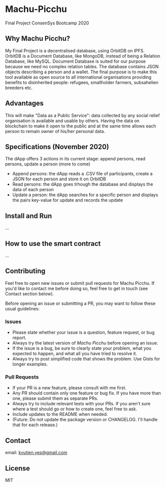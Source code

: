 # Machu-Picchu
Final Project ConsenSys Bootcamp 2020

## Why Machu Picchu?
My Final Project is a decentralised database, using OrbitDB on IPFS. OrbitDB is a Document Database, like MongoDB, instead of being a Relation Database, like MySQL. Document Database is suited for our purpose because we need no complex relation tables. The database contains JSON objects describing a person and a wallet. The final purpose is to make this tool available as open source to all international organisations providing benefits to disinherited people: refugees, smallholder farmers, subsahelien breeders etc. 

## Advantages
This will make "Data as a Public Service": data collected by any social relief organisation is available and usable by others. Having the data on blockchain to make it open to the public and at the same time allows each person to remain owner of his/her personal data.

## Specifications (November 2020)
The dApp offers 3 actions in its current stage: append persons, read persons, update a person (more to come)
* Append persons: the dApp reads a .CSV file of participants, create a JSON for each person and store it on OrbitDB
* Read persons: the dApp goes trhough the database and displays the data of each person
* Update a person: the dApp searches for a specific person and displays the pairs key-value for update and records the update

## Install and Run
...

## How to use the smart contract
...

## Contributing
Feel free to open new issues or submit pull requests for Machu Picchu. If you'd like to contact me before doing so, feel free to get in touch (see Contact section below).

Before opening an issue or submitting a PR, you may want to follow these usual guidelines:
### Issues
*   Please state whether your issue is a question, feature request, or bug report.
*   Always try the latest version of _Machu Picchu_ before opening an issue.
*   If the issue is a bug, be sure to clearly state your problem, what you expected to happen, and what all you have tried to resolve it.
*   Always try to post simplified code that shows the problem. Use Gists for longer examples.

### Pull Requests
*   If your PR is a new feature, please consult with me first.
*   Any PR should contain only one feature or bug fix. If you have more than one, please submit them as separate PRs.
*   Always try to include relevant tests with your PRs. If you aren't sure where a test should go or how to create one, feel free to ask.
*   Include updates to the README when needed.
*   (Future: Do not update the package version or CHANGELOG. I'll handle that for each release.)

## Contact
email: kvutien.yes@gmail.com

## License
MIT
